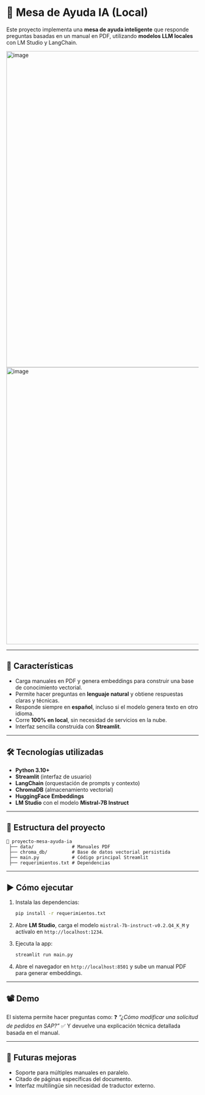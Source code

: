 # 🤖 Mesa de Ayuda IA (Local)

Este proyecto implementa una **mesa de ayuda inteligente** que responde preguntas basadas en un manual en PDF, utilizando **modelos LLM locales** con LM Studio y LangChain.

<img width="763" height="826" alt="image" src="https://github.com/user-attachments/assets/63857e4d-a349-4089-95ba-c1d750a7a220" /> <img width="724" height="724" alt="image" src="https://github.com/user-attachments/assets/fa78eef6-5aa9-4445-9ec2-637f01ef0e67" />

---

## 🚀 Características

* Carga manuales en PDF y genera embeddings para construir una base de conocimiento vectorial.
* Permite hacer preguntas en **lenguaje natural** y obtiene respuestas claras y técnicas.
* Responde siempre en **español**, incluso si el modelo genera texto en otro idioma.
* Corre **100% en local**, sin necesidad de servicios en la nube.
* Interfaz sencilla construida con **Streamlit**.

---

## 🛠️ Tecnologías utilizadas

* **Python 3.10+**
* **Streamlit** (interfaz de usuario)
* **LangChain** (orquestación de prompts y contexto)
* **ChromaDB** (almacenamiento vectorial)
* **HuggingFace Embeddings**
* **LM Studio** con el modelo **Mistral-7B Instruct**

---

## 📂 Estructura del proyecto

```
📁 proyecto-mesa-ayuda-ia
 ├── data/              # Manuales PDF
 ├── chroma_db/         # Base de datos vectorial persistida
 ├── main.py            # Código principal Streamlit
 ├── requerimientos.txt # Dependencias
```

---

## ▶️ Cómo ejecutar

1. Instala las dependencias:

   ```bash
   pip install -r requerimientos.txt
   ```
2. Abre **LM Studio**, carga el modelo `mistral-7b-instruct-v0.2.Q4_K_M` y actívalo en `http://localhost:1234`.
3. Ejecuta la app:

   ```bash
   streamlit run main.py
   ```
4. Abre el navegador en `http://localhost:8501` y sube un manual PDF para generar embeddings.

---

## 📽️ Demo

El sistema permite hacer preguntas como:
❓ *“¿Cómo modificar una solicitud de pedidos en SAP?”*
✅ Y devuelve una explicación técnica detallada basada en el manual.

---

## 📌 Futuras mejoras

* Soporte para múltiples manuales en paralelo.
* Citado de páginas específicas del documento.
* Interfaz multilingüe sin necesidad de traductor externo.
